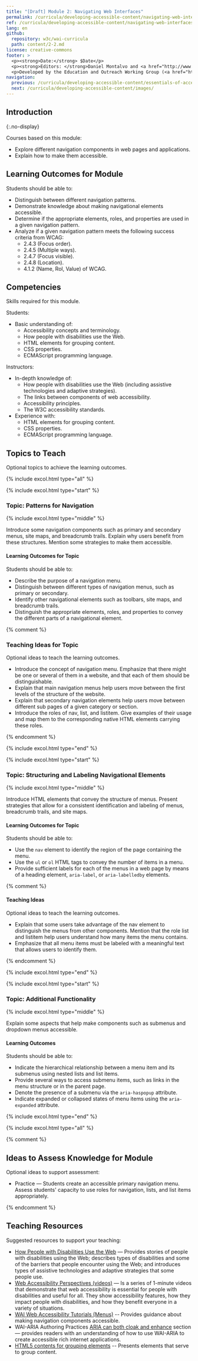 ```yaml
---
title: "[Draft] Module 2: Navigating Web Interfaces"
permalink: /curricula/developing-accessible-content/navigating-web-interfaces/
ref: /curricula/developing-accessible-content/navigating-web-interfaces/
lang: en
github:
  repository: w3c/wai-curricula
  path: content/2-2.md
license: creative-commons
footer: >
  <p><strong>Date:</strong> $Date</p>
  <p><strong>Editors: </strong>Daniel Montalvo and <a href="http://www.w3.org/People/shadi/">Shadi Abou-Zahra</a>. Contributors: <a href="https://www.w3.org/WAI/EO/EOWG-members">EOWG Participants</a>. </p>
  <p>Developed by the Education and Outreach Working Group (<a href="http://www.w3.org/WAI/EO/">EOWG</a>). Developed with support from the <a href="https://www.w3.org/WAI/about/projects/wai-guide/">WAI-Guide Project</a> funded by the European Commission (EC) under the Horizon 2020 program (Grant Agreement 822245).</p>
navigation:
  previous: /curricula/developing-accessible-content/essentials-of-accessible-development/
  next: /curricula/developing-accessible-content/images/
---
```


## Introduction
{:.no-display}

Courses based on this module:

* Explore different navigation components in web pages and applications.
* Explain how to make them accessible.

## Learning Outcomes for Module

Students should be able to:

* Distinguish between different navigation patterns.
* Demonstrate knowledge about making navigational elements accessible.
* Determine if the appropriate elements, roles, and properties are used in a given navigation pattern.
* Analyze if a given navigation pattern meets the following success criteria from WCAG:
  * 2.4.3 (Focus order).
  * 2.4.5 (Multiple ways).
  * 2.4.7 (Focus visible).
  * 2.4.8 (Location).
  * 4.1.2 (Name, Rol, Value) of WCAG.

## Competencies

Skills required for this module.

Students:

* Basic understanding of:
  * Accessibility concepts and terminology.
  * How people with disabilities use the Web.
  * HTML elements for grouping content.
  * CSS properties.
  * ECMAScript programming language.

Instructors:

* In-depth knowledge of:
  * How people with disabilities use the Web (including assistive technologies and adaptive strategies).
  * The links between components of web accessibility.
  * Accessibility principles.  
  * The W3C accessibility standards.
* Experience with:
  * HTML elements for grouping content.
  * CSS properties.
  * ECMAScript programming language.

## Topics to Teach

Optional topics to achieve the learning outcomes.

{% include excol.html type="all" %}

{% include excol.html type="start" %}

### Topic: Patterns for Navigation

{% include excol.html type="middle" %}

Introduce some navigation components such as primary and secondary menus, site maps, and breadcrumb trails. Explain why users benefit from these structures. Mention some strategies to make them accessible.

#### Learning Outcomes for Topic

Students should be able to:

* Describe the purpose of a navigation menu.
* Distinguish between different types of navigation menus, such as primary or secondary.
* Identify other navigational elements such as toolbars, site maps, and breadcrumb trails.
* Distinguish the appropriate elements, roles, and properties to convey the different parts of a navigational element.

{% comment %}

### Teaching Ideas for Topic

Optional ideas to teach the learning outcomes.

* Introduce the concept of navigation menu. Emphasize that there might be one or several of them in a website, and that each of them should be distinguishable.
* Explain that main navigation menus help users move between the first levels of the structure of the website.
* Explain that secondary navigation elements help users move between different sub pages of a given category or section.
* Introduce the roles of nav, list, and listitem. Give examples of their usage and map them to the corresponding native HTML elements carrying these roles.

{% endcomment %}

{% include excol.html type="end" %}

{% include excol.html type="start" %}

### Topic: Structuring and Labeling Navigational Elements

{% include excol.html type="middle" %}

Introduce HTML elements that convey the structure of menus. Present strategies that allow for a consistent identification and labeling of menus, breadcrumb trails, and site maps.

#### Learning Outcomes for Topic

Students should be able to:

* Use the `nav` element to identify the region of the page containing the menu.
* Use the `ul` or `ol` HTML tags to convey the number of items in a menu.
* Provide sufficient labels for each of the menus in a web page by means of a heading element, `aria-label`, or `aria-labelledby` elements.

{% comment %}

#### Teaching Ideas

Optional ideas to teach the learning outcomes.

* Explain that some users take advantage of the nav element to distinguish the menus from other components. Mention that the role list and listitem help users understand how many items the menu contains.
* Emphasize that all menu items must be labeled with a meaningful text that allows users to identify them.

{% endcomment %}

{% include excol.html type="end" %}

{% include excol.html type="start" %}

### Topic: Additional Functionality

{% include excol.html type="middle" %}

Explain some aspects that help make components such as submenus and dropdown menus accessible.

#### Learning Outcomes

Students should be able to:

* Indicate the hierarchical relationship between a menu item and its submenus using nested lists and list items.
* Provide several ways to access submenu items, such as links in the menu structure or in the parent page.
* Denote the presence of a submenu via the `aria-haspopup` attribute.
* Indicate expanded or collapsed states of menu items using the `aria-expanded` attribute.

{% include excol.html type="end" %}

{% include excol.html type="all" %}

{% comment %}

## Ideas to Assess Knowledge for Module

Optional ideas to support assessment:

* Practice &mdash; Students create an accessible primary navigation menu. Assess students' capacity to use roles for navigation, lists, and list items appropriately.

{% endcomment %}

## Teaching Resources

Suggested resources to support your teaching:

* [How People with Disabilities Use the Web](/people-use-web/) &mdash; Provides stories of people with disabilities using the Web; describes types of disabilities and some of the barriers that people encounter using the Web; and introduces types of assistive technologies and adaptive strategies that some people use.
* [Web Accessibility Perspectives (videos)](/perspective-videos/) &mdash; Is a series of 1-minute videos that demonstrate that web accessibility is essential for people with disabilities and useful for all. They show accessibility features, how they impact people with disabilities, and how they benefit everyone in a variety of situations.
* [WAI Web Accessibility Tutorials (Menus)](https://www.w3.org/WAI/tutorials/menus/) -- Provides guidance about making navigation components accessible.
* WAI-ARIA Authoring Practices [ARIA can both cloak and enhance](https://www.w3.org/TR/wai-aria-practices#principle-2-aria-can-both-cloak-and-enhance-creating-both-power-and-danger) section &mdash; provides readers with an understanding of how to use WAI-ARIA to create accessible rich internet applications.
* [HTML5 contents for grouping elements](https://html.spec.whatwg.org/multipage/grouping-content.html#grouping-content/) -- Presents elements that serve to group content.